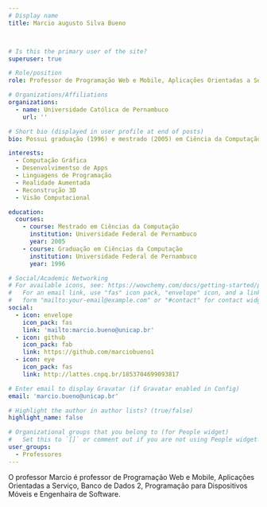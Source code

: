 ```yaml
---
# Display name
title: Marcio augusto Silva Bueno



# Is this the primary user of the site?
superuser: true

# Role/position
role: Professor de Programação Web e Mobile, Aplicações Orientadas a Serviço, Banco de Dados 2, Programação para Dispositivos Móveis e Engenhaira de Software.

# Organizations/Affiliations
organizations:
  - name: Universidade Católica de Pernambuco
    url: ''

# Short bio (displayed in user profile at end of posts)
bio: Possui graduação (1996) e mestrado (2005) em Ciência da Computação pela Universidade Federal de Pernambuco. Atualmente é professor e coordenador do curso de Ciência da Computação da Universidade Católica de Pernambuco. Tem experiência em Liderança de Projetos de P&D na área de Ciência da Computação, com ênfase em Visão Computacional, atuando principalmente em temas como Reconstrução 3D e Realidade Aumentada.

interests:
  - Computação Gráfica
  - Desenvolvimentso de Apps
  - Linguagens de Programação
  - Realidade Aumentada
  - Reconstrução 3D
  - Visão Computacional 

education:
  courses:
    - course: Mestrado em Ciências da Computação
      institution: Universidade Federal de Pernambuco
      year: 2005
    - course: Graduação em Ciências da Computação
      institution: Universidade Federal de Pernambuco
      year: 1996

# Social/Academic Networking
# For available icons, see: https://wowchemy.com/docs/getting-started/page-builder/#icons
#   For an email link, use "fas" icon pack, "envelope" icon, and a link in the
#   form "mailto:your-email@example.com" or "#contact" for contact widget.
social:
  - icon: envelope
    icon_pack: fas
    link: 'mailto:marcio.bueno@unicap.br'
  - icon: github
    icon_pack: fab
    link: https://github.com/marciobueno1 
  - icon: eye
    icon_pack: fas
    link: http://lattes.cnpq.br/1853704699093817

# Enter email to display Gravatar (if Gravatar enabled in Config)
email: 'marcio.bueno@unicap.br'

# Highlight the author in author lists? (true/false)
highlight_name: false

# Organizational groups that you belong to (for People widget)
#   Set this to `[]` or comment out if you are not using People widget.
user_groups:
  - Professores
---
```


  O professor Marcio é professor de Programação Web e Mobile, Aplicações Orientadas a Serviço, Banco de Dados 2, Programação para Dispositivos Móveis e Engenhaira de Software.
